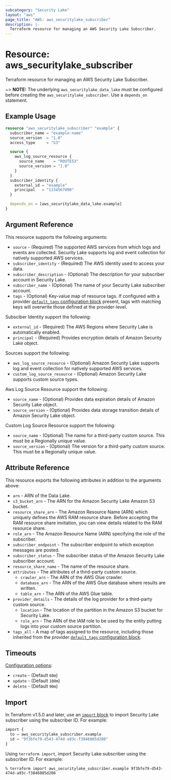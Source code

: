 ```yaml
---
subcategory: "Security Lake"
layout: "aws"
page_title: "AWS: aws_securitylake_subscriber"
description: |-
  Terraform resource for managing an AWS Security Lake Subscriber.
---
```


# Resource: aws_securitylake_subscriber

Terraform resource for managing an AWS Security Lake Subscriber.

~> **NOTE:** The underlying `aws_securitylake_data_lake` must be configured before creating the `aws_securitylake_subscriber`. Use a `depends_on` statement.

## Example Usage

```terraform
resource "aws_securitylake_subscriber" "example" {
  subscriber_name = "example-name"
  source_version  = "1.0"
  access_type     = "S3"

  source {
    aws_log_source_resource {
      source_name    = "ROUTE53"
      source_version = "1.0"
    }
  }
  subscriber_identity {
    external_id = "example"
    principal   = "1234567890"
  }

  depends_on = [aws_securitylake_data_lake.example]
}
```

## Argument Reference

This resource supports the following arguments:

* `source` - (Required) The supported AWS services from which logs and events are collected. Security Lake supports log and event collection for natively supported AWS services.
* `subscriber_identity` - (Required) The AWS identity used to access your data.
* `subscriber_description` - (Optional) The description for your subscriber account in Security Lake.
* `subscriber_name` - (Optional) The name of your Security Lake subscriber account.
* `tags` - (Optional) Key-value map of resource tags. If configured with a provider [`default_tags` configuration block](https://registry.terraform.io/providers/hashicorp/aws/latest/docs#default_tags-configuration-block) present, tags with matching keys will overwrite those defined at the provider-level.

Subsciber Identity support the following:

* `external_id` - (Required) The AWS Regions where Security Lake is automatically enabled.
* `principal` - (Required) Provides encryption details of Amazon Security Lake object.

Sources support the following:

* `aws_log_source_resource` - (Optional) Amazon Security Lake supports log and event collection for natively supported AWS services.
* `custom_log_source_resource` - (Optional) Amazon Security Lake supports custom source types.

Aws Log Source Resource support the following:

* `source_name` - (Optional) Provides data expiration details of Amazon Security Lake object.
* `source_version` - (Optional) Provides data storage transition details of Amazon Security Lake object.

Custom Log Source Resource support the following:

* `source_name` - (Optional) The name for a third-party custom source. This must be a Regionally unique value.
* `source_version` - (Optional) The version for a third-party custom source. This must be a Regionally unique value.

## Attribute Reference

This resource exports the following attributes in addition to the arguments above:

* `arn` - ARN of the Data Lake.
* `s3_bucket_arn` - The ARN for the Amazon Security Lake Amazon S3 bucket.
* `resource_share_arn` - The Amazon Resource Name (ARN) which uniquely defines the AWS RAM resource share. Before accepting the RAM resource share invitation, you can view details related to the RAM resource share.
* `role_arn` - The Amazon Resource Name (ARN) specifying the role of the subscriber.
* `subscriber_endpoint` - The subscriber endpoint to which exception messages are posted.
* `subscriber_status` - The subscriber status of the Amazon Security Lake subscriber account.
* `resource_share_name` - The name of the resource share.
* `attributes` - The attributes of a third-party custom source.
    * `crawler_arn` - The ARN of the AWS Glue crawler.
    * `database_arn` - The ARN of the AWS Glue database where results are written.
    * `table_arn` - The ARN of the AWS Glue table.
* `provider_details` - The details of the log provider for a third-party custom source.
    * `location` - The location of the partition in the Amazon S3 bucket for Security Lake.
    * `role_arn` - The ARN of the IAM role to be used by the entity putting logs into your custom source partition.
* `tags_all` - A map of tags assigned to the resource, including those inherited from the provider [`default_tags` configuration block](https://registry.terraform.io/providers/hashicorp/aws/latest/docs#default_tags-configuration-block).

## Timeouts

[Configuration options](https://developer.hashicorp.com/terraform/language/resources/syntax#operation-timeouts):

* `create` - (Default `60m`)
* `update` - (Default `180m`)
* `delete` - (Default `90m`)

## Import

In Terraform v1.5.0 and later, use an [`import` block](https://developer.hashicorp.com/terraform/language/import) to import Security Lake subscriber using the subscriber ID. For example:

```terraform
import {
  to = aws_securitylake_subscriber.example
  id = "9f3bfe79-d543-474d-a93c-f3846805d208"
}
```

Using `terraform import`, import Security Lake subscriber using the subscriber ID. For example:

```console
% terraform import aws_securitylake_subscriber.example 9f3bfe79-d543-474d-a93c-f3846805d208
```
